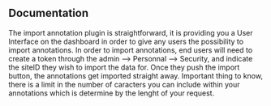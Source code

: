 ## Documentation

The import annotation plugin is straightforward, it is providing you a User Interface on the dashboard in order to give any users the possibility to import annotations.
In order to import annotations, end users will need to create a token through the admin --> Personnal --> Security, and indicate the siteID they wish to import the data for.
Once they push the import button, the annotations get imported straight away.
Important thing to know, there is a limit in the number of caracters you can include within your annotations which is determine by the lenght of your request.
